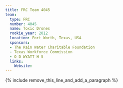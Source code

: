 ```yaml
---
title: FRC Team 4045
team:
  type: FRC
  number: 4045
  name: Toxic Drones
  rookie_year: 2012
  location: Fort Worth, Texas, USA
  sponsors:
  - The Rain Water Charitable Foundation
  - Texas Workforce Commission
  - O D WYATT H S
  links:
    Website:
---
```


{% include remove_this_line_and_add_a_paragraph %}